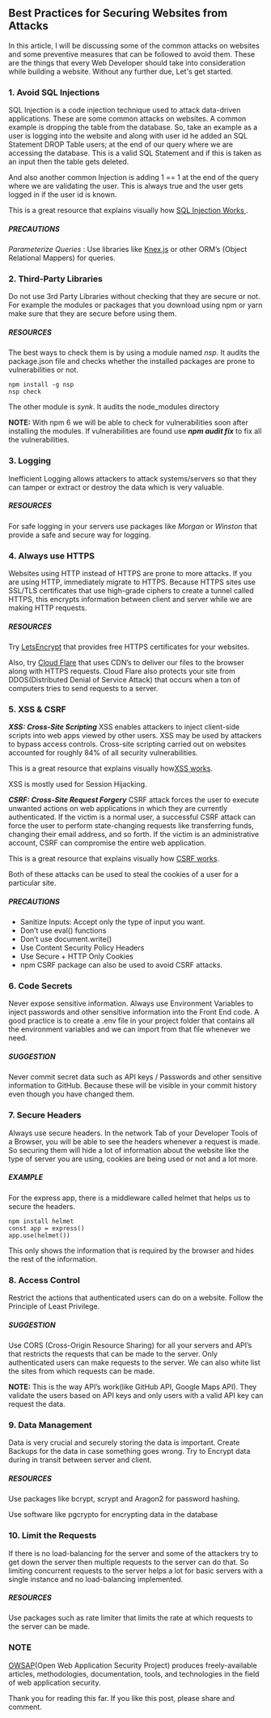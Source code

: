 ## Best Practices for Securing Websites from Attacks

In this article, I will be discussing some of the common attacks on websites and some preventive measures that can be followed to avoid them. These are the things that every Web Developer should take into consideration while building a website. Without any further due, Let's get started.

### 1\. Avoid SQL Injections

SQL Injection is a code injection technique used to <span id="rmm"><span id="rmm"></span></span> attack data-driven applications. These are some common attacks on websites. A common example is dropping the table from the database. So, take an example as a user is logging into the website and along with user id he added an SQL Statement DROP Table users; at the end of our query where we are accessing the database. This is a valid SQL Statement and if this is taken as an input then the table gets deleted.

And also another common Injection is adding 1 == 1 at the end of the query where we are validating the user. This is always true and the user gets logged in if the user id is known.

This is a great resource that explains visually how [SQL Injection Works ](https://www.hacksplaining.com/exercises/sql-injection).

##### **PRECAUTIONS**

_Parameterize Queries_ : Use libraries like [Knex.js](https://knexjs.org/) or other ORM’s (Object Relational Mappers) for queries.

### 2\. Third-Party Libraries

Do not use 3rd Party Libraries without checking that they are secure or not. For example the modules or packages that you download using npm or yarn make sure that they are secure before using them.

##### **RESOURCES**

The best ways to check them is by using a module named *nsp*. It audits the package.json file and checks whether the installed packages are prone to vulnerabilities or not.


```
npm install -g nsp
nsp check
``` 


The other module is *synk*. It audits the node_modules directory

**NOTE:** With npm 6 we will be able to check for vulnerabilities soon after installing the modules. If vulnerabilities are found use **_npm audit fix_** to fix all the vulnerabilities.

### 3\. Logging

Inefficient Logging allows attackers to attack systems/servers so that they can tamper or extract or destroy the data which is very valuable.

##### **RESOURCES**

For safe logging in your servers use packages like *Morgan* or *Winston* that provide a safe and secure way for logging.

### 4\. Always use HTTPS

Websites using HTTP instead of HTTPS are prone to more attacks. If you are using HTTP, immediately migrate to HTTPS. Because HTTPS sites use SSL/TLS certificates that use high-grade ciphers to create a tunnel called HTTPS, this encrypts information between client and server while we are making HTTP requests.

##### **RESOURCES**

Try [LetsEncrypt](http://www.letsencrypt.org) that provides free HTTPS certificates for your websites.

Also, try [Cloud Flare](https://www.cloudflare.com/) that uses CDN’s to deliver our files to the browser along with HTTPS requests. Cloud Flare also protects your site from DDOS(Distributed Denial of Service Attack) that occurs when a ton of computers tries to send requests to a server.

### 5\. XSS & CSRF

**_XSS: Cross-Site Scripting_**
XSS enables attackers to inject client-side scripts into web apps viewed by other users. XSS may be used by attackers to bypass access controls. Cross-site scripting carried out on websites accounted for roughly 84% of all security vulnerabilities.

This is a great resource that explains visually how[XSS works](https://www.hacksplaining.com/exercises/xss-stored).

XSS is mostly used for Session Hijacking.

**_CSRF: Cross-Site Request Forgery_**
CSRF attack forces the user to execute unwanted actions on web applications in which they are currently authenticated. If the victim is a normal user, a successful CSRF attack can force the user to perform state-changing requests
like transferring funds, changing their email address, and so forth. If the victim is an administrative account, CSRF can compromise the entire web application.

This is a great resource that explains visually how [CSRF works](https://www.hacksplaining.com/exercises/csrf).

Both of these attacks can be used to steal the cookies of a user for a particular site.

##### **PRECAUTIONS**


- Sanitize Inputs: Accept only the type of input you want.
- Don’t use eval() functions
- Don’t use document.write()
- Use Content Security Policy Headers
- Use Secure + HTTP Only Cookies
- npm CSRF package can also be used to avoid CSRF attacks.

### 6\. Code Secrets

Never expose sensitive information. Always use Environment Variables to inject passwords and other sensitive information into the Front End code. A good practice is to create a .env file in your project folder that contains all the environment variables and we can
import from that file whenever we need.

##### **SUGGESTION**

Never commit secret data such as API keys / Passwords and other sensitive information to GitHub. Because these will be visible in your commit history even though you have changed them.

### 7\. Secure Headers

Always use secure headers. In the network Tab of your Developer Tools of a Browser, you will be able to see the headers whenever a request is made.
So securing them will hide a lot of information about the website like the type of server you are using, cookies are being used or not and a lot more.

##### **EXAMPLE**

For the express app, there is a middleware called helmet that helps us to secure the headers.

```
npm install helmet
const app = express()
app.use(helmet())
``` 


This only shows the information that is required by the browser and hides the rest of the information.

### 8\. Access Control

Restrict the actions that authenticated users can do on a website. Follow the Principle of Least Privilege.

##### **SUGGESTION**

Use CORS (Cross-Origin Resource Sharing) for all your servers and API’s that restricts the requests that can be made to the server. Only authenticated users can make requests to the server. We can also white list the sites from which requests can be made.

**NOTE:** This is the way API’s work(like GitHub API, Google Maps API). They validate the users based on API keys and only users with a valid API key can request the data.

### 9\. Data Management

Data is very crucial and securely storing the data is important. Create Backups for the data in case something goes wrong. Try to Encrypt data during in transit between server and client.

##### **RESOURCES**

Use packages like bcrypt, scrypt and Aragon2 for password hashing.

Use software like pgcrypto for encrypting data in the database

### **10\. Limit the Requests**

If there is no load-balancing for the server and some of the attackers try to get down the server then multiple requests to the server can do that. So limiting concurrent requests to the server helps a lot for basic servers with a single instance and no load-balancing implemented.

##### **RESOURCES**

Use packages such as rate limiter that limits the rate at which requests to the server can be made.

### NOTE

[OWSAP](https://www.owasp.org/index.php/Main_Page)(Open Web Application Security Project) produces freely-available articles, methodologies, documentation, tools, and technologies in the field of web application security.

<span class="ki fh bn kj kk kl"></span><span class="ki fh bn kj kk kl"></span><span class="ki fh bn kj kk"></span>

Thank you for reading this far. If you like this post, please share and comment.